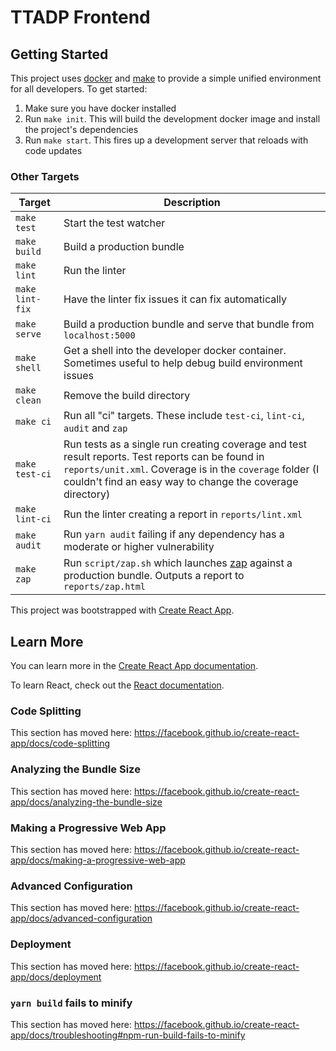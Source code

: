 # TTADP Frontend

## Getting Started

This project uses [docker](https://docs.docker.com/get-docker/) and [make](https://www.gnu.org/software/make/) to provide a simple unified environment for all developers. To get started:

 1. Make sure you have docker installed
 2. Run `make init`. This will build the development docker image and install the project's dependencies
 3. Run `make start`. This fires up a development server that reloads with code updates

### Other Targets

| Target | Description |
|-|-|
| `make test` | Start the test watcher |
| `make build` | Build a production bundle |
| `make lint` | Run the linter |
| `make lint-fix` | Have the linter fix issues it can fix automatically |
| `make serve` | Build a production bundle and serve that bundle from `localhost:5000` |
| `make shell` | Get a shell into the developer docker container. Sometimes useful to help debug build environment issues |
| `make clean` | Remove the build directory |
| `make ci` | Run all "ci" targets. These include `test-ci`, `lint-ci`, `audit` and `zap` |
| `make test-ci` | Run tests as a single run creating coverage and test result reports. Test reports can be found in `reports/unit.xml`. Coverage is in the `coverage` folder (I couldn't find an easy way to change the coverage directory) |
| `make lint-ci` | Run the linter creating a report in `reports/lint.xml` |
| `make audit` | Run `yarn audit` failing if any dependency has a moderate or higher vulnerability |
| `make zap` | Run `script/zap.sh` which launches [zap](https://www.zaproxy.org/) against a production bundle. Outputs a report to `reports/zap.html` |

This project was bootstrapped with [Create React App](https://github.com/facebook/create-react-app).

## Learn More

You can learn more in the [Create React App documentation](https://facebook.github.io/create-react-app/docs/getting-started).

To learn React, check out the [React documentation](https://reactjs.org/).

### Code Splitting

This section has moved here: https://facebook.github.io/create-react-app/docs/code-splitting

### Analyzing the Bundle Size

This section has moved here: https://facebook.github.io/create-react-app/docs/analyzing-the-bundle-size

### Making a Progressive Web App

This section has moved here: https://facebook.github.io/create-react-app/docs/making-a-progressive-web-app

### Advanced Configuration

This section has moved here: https://facebook.github.io/create-react-app/docs/advanced-configuration

### Deployment

This section has moved here: https://facebook.github.io/create-react-app/docs/deployment

### `yarn build` fails to minify

This section has moved here: https://facebook.github.io/create-react-app/docs/troubleshooting#npm-run-build-fails-to-minify

